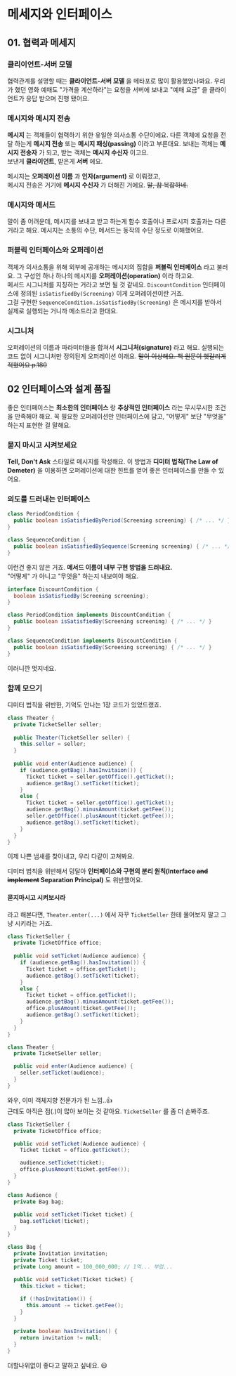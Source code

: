 # 메세지와 인터페이스
## 01. 협력과 메세지
### 클리이언트-서버 모델
협력관계를 설명할 때는 **클라이언트-서버 모델** 을 메타포로 많이 활용했었나봐요.
우리가 했던 영화 예매도 "가격을 계산하라"는 요청을 서버에 보내고
"예매 요금" 을 클라이언트가 응답 받으며 진행 됐어요.

### 메시지와 메시지 전송
**메시지** 는 객체들이 협력하기 위한 유일한 의사소통 수단이에요. 다른 객체에 요청을
전달 하는게 **메시지 전송** 또는 **메시지 패싱(passing)** 이라고 부른대요.
보내는 객체는 **메시지 전송자** 가 되고, 받는 객체는 **메시지 수신자** 이고요.  
보낸게 **클라이언트**, 받은게 **서버** 에요.  

메시지는 **오퍼레이션 이름** 과 **인자(argument)** 로 이뤄졌고,  
메시지 전송은 거기에 **메시지 수신자** 가 더해진 거에요. ~~말, 참 복잡하네.~~

### 메시지와 메서드
말이 좀 어려운데, 메시지를 보내고 받고 하는게 함수 호출이나 프로시저 호출과는 다른 거라고 해요.
메시지는 소통의 수단, 메서드는 동작의 수단 정도로 이해했어요.

### 퍼블릭 인터페이스와 오퍼레이션
객체가 의사소통을 위해 외부에 공개하는 메시지의 집합을 **퍼블릭 인터페이스** 라고 불러요.
그 구성인 하나 하나의 메시지를 **오퍼레이션(operation)** 이라 하고요.  
메서드 시그니처를 지칭하는 거라고 보면 될 것 같네요. `DiscountCondition` 인터페이스에 정의된
`isSatisfiedBy(Screening)` 이게 오퍼레이션이란 거죠.  
그걸 구현한 `SequenceCondition.isSatisfiedBy(Screening)` 은 메시지를 받아서
실제로 실행되는 거니까 메소드라고 한대요.

### 시그니처
오퍼레이션의 이름과 파라미터들을 합쳐서 **시그니처(signature)** 라고 해요.
실행되는 코드 없이 시그니처만 정의된게 오퍼레이션 이래요.
~~말이 이상해요. 책 원문이 헷갈리게 적혔어요 p.180~~

## 02 인터페이스와 설계 품질
좋은 인터페이스는 **최소한의 인터페이스** 랑 **추상적인 인터페이스** 라는 무시무시한 조건을
만족해야 해요. 꼭 필요한 오퍼레이션만 인터페이스에 담고, "어떻게" 보단 "무엇을" 하는지 표현한 걸 말해요.

### 묻지 마시고 시켜보세요
**Tell, Don't Ask** 스타일로 메시지를 작성해요. 이 방법과 **디미터 법칙(The Law of Demeter)**
을 이용하면 오퍼레이션에 대한 힌트를 얻어 좋은 인터페이스를 만들 수 있어요.

### 의도를 드러내는 인터페이스
```java
class PeriodCondition {
  public boolean isSatisfiedByPeriod(Screening screening) { /* ... */ }
}

class SequenceCondition {
  public boolean isSatisfiedBySequence(Screening screening) { /* ... */ }
}
``` 
이런건 좋지 않은 거죠. __메서드 이름이 내부 구현 방법을 드러내요.__  
"어떻게" 가 아니고 "무엇을" 하는지 내보여야 해요.

```java
interface DiscountCondition {
  boolean isSatisfiedBy(Screening screening);
}

class PeriodCondition implements DiscountCondition {
  public boolean isSatisfiedBy(Screening screening) { /* ... */ }
}

class SequenceCondition implements DiscountCondition {
  public boolean isSatisfiedBy(Screening screening) { /* ... */ }
}
```
이러니깐 멋지네요.

### 함께 모으기
디미터 법칙을 위반한, 기억도 안나는 1장 코드가 있었드랬죠.
```java
class Theater {
  private TicketSeller seller;
  
  public Theater(TicketSeller seller) {
    this.seller = seller;
  }
  
  public void enter(Audience audience) {
    if (audience.getBag().hasInvitaion()) {
      Ticket ticket = seller.getOffice().getTicket();
      audience.getBag().setTicket(ticket);
    }
    else {
      Ticket ticket = seller.getOffice().getTicket();
      audience.getBag().minusAmount(ticket.getFee());
      seller.getOffice().plusAmount(ticket.getFee());
      audience.getBag().setTicket(ticket);
    }
  }
}
```
이제 나쁜 냄새를 찾아내고, 우리 다같이 고쳐봐요.

디미터 법칙을 위반해서 덩달아
**인터페이스와 구현의 분리 원칙(Interface ~~and implement~~ Separation Principal)**
도 위반했어요.

#### 묻지마시고 시켜보시라
라고 해본다면, `Theater.enter(...)` 에서 자꾸 `TicketSeller` 한테 물어보지 말고
그냥 시키라는 거죠. 

```java
class TicketSeller {
  private TicketOffice office;
  
  public void setTicket(Audience audience) {
    if (audience.getBag().hasInvitation()) {
      Ticket ticket = office.getTicket();
      audience.getBag().setTicket(ticket);
    }
    else {
      Ticket ticket = office.getTicket();
      audience.getBag().minusAmount(ticket.getFee());
      office.plusAmount(ticket.getFee());
      audience.getBag().setTicket(ticket);
    }
  }
}

class Theater {
  private TicketSeller seller;

  public void enter(Audience audience) {
    seller.setTicket(audience);    
  }
}
``` 
와우, 이미 객체지향 전문가가 된 느낌..:+1:  
근데도 아직은 점(.)이 많아 보이는 것 같아요. `TicketSeller` 를 좀 더 손봐주죠.

```java
class TicketSeller {
  private TicketOffice office;

  public void setTicket(Audience audience) {
    Ticket ticket = office.getTicket();

    audience.setTicket(ticket);
    office.plusAmount(ticket.getFee());
  }
}

class Audience {
  private Bag bag;
  
  public void setTicket(Ticket ticket) {
    bag.setTicket(ticket);
  }
}

class Bag {
  private Invitation invitation;
  private Ticket ticket;
  private Long amount = 100_000_000; // 1억... 부럽...
  
  public void setTicket(Ticket ticket) {
    this.ticket = ticket;

    if (!hasInvitation()) {
      this.amount -= ticket.getFee();
    }
  }
  
  private boolean hasInvitation() {
    return invitation != null;
  }
}
```
더할나위없이 좋다고 말하고 싶네요. :smiley:


